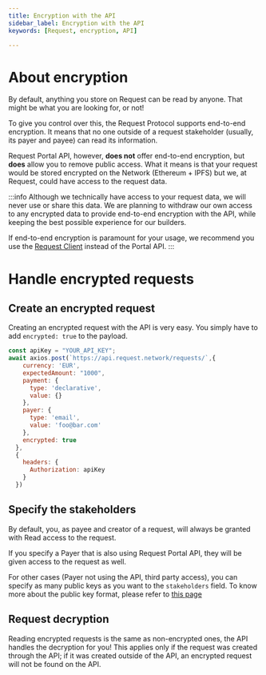 ```yaml
---
title: Encryption with the API
sidebar_label: Encryption with the API
keywords: [Request, encryption, API]

---
```


# About encryption

By default, anything you store on Request can be read by anyone. That might be what you are looking for, or not!

To give you control over this, the Request Protocol supports end-to-end encryption. It means that no one outside of a request stakeholder (usually, its payer and payee) can read its information.

Request Portal API, however, **does not** offer end-to-end encryption, but **does** allow you to remove public access. 
What it means is that your request would be stored encrypted on the Network (Ethereum + IPFS) but we, at Request, could have access to the request data.

:::info
Although we technically have access to your request data, we will never use or share this data.
We are planning to withdraw our own access to any encrypted data to provide end-to-end encryption with the API, while keeping the best possible experience for our builders.

If end-to-end encryption is paramount for your usage, we recommend you use the [Request Client](http://localhost:3000/docs/guides/5-request-client/0-intro) instead of the Portal API.
:::


# Handle encrypted requests

## Create an encrypted request

Creating an encrypted request with the API is very easy. You simply have to add `encrypted: true` to the payload. 

```javascript
const apiKey = "YOUR_API_KEY";
await axios.post(`https://api.request.network/requests/`,{
    currency: 'EUR',
    expectedAmount: "1000",
    payment: {
      type: 'declarative',
      value: {}
    },
    payer: {
      type: 'email',
      value: 'foo@bar.com'
    },
    encrypted: true
  },
  {
    headers: {
      Authorization: apiKey
    }
  })
```

## Specify the stakeholders
By default, you, as payee and creator of a request, will always be granted with Read access to the request.

If you specify a Payer that is also using Request Portal API, they will be given access to the request as well. 

For other cases (Payer not using the API, third party access), you can specify as many public keys as you want to the `stakeholders` field. To know more about the public key format, please refer to [this page](/TODO)


## Request decryption
Reading encrypted requests is the same as non-encrypted ones, the API handles the decryption for you! This applies only if the request was created through the API; if it was created outside of the API, an encrypted request will not be found on the API.
